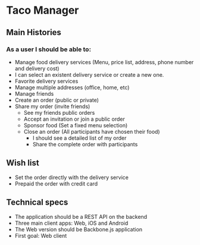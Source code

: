 # Taco Manager
## Main Histories
### As a user I should be able to:
- Manage food delivery services (Menu, price list, address, phone number and delivery cost)
- I can select an existent delivery service or create a new one.
- Favorite delivery services
- Manage multiple addresses (office, home, etc)
- Manage friends
- Create an order (public or private)
- Share my order (invite friends)
	- See my friends public orders
	- Accept an invitation or join a public order
	- Sponsor food (Set a fixed menu selection)
	- Close an order (All participants have chosen their food)
		- I should see a detailed list of my order
		- Share the complete order with participants
		

## Wish list
- Set the order directly with the delivery service 
- Prepaid the order with credit card

## Technical specs
- The application should be a REST API on the backend
- Three main client apps: Web, iOS and Android
- The Web version should be Backbone.js application
- First goal: Web client